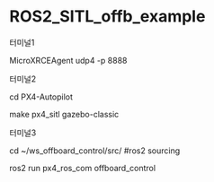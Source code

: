 # ROS2_SITL_offb_example

터미널1

MicroXRCEAgent udp4 -p 8888

터미널2

cd PX4-Autopilot

make px4_sitl gazebo-classic

터미널3

cd ~/ws_offboard_control/src/
#ros2 sourcing

ros2 run px4_ros_com offboard_control
